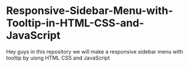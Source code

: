 # Responsive-Sidebar-Menu-with-Tooltip-in-HTML-CSS-and-JavaScript
Hey guys in this repository we will make a responsive sidebar menu with tooltip by uisng HTML CSS and JavaScript
